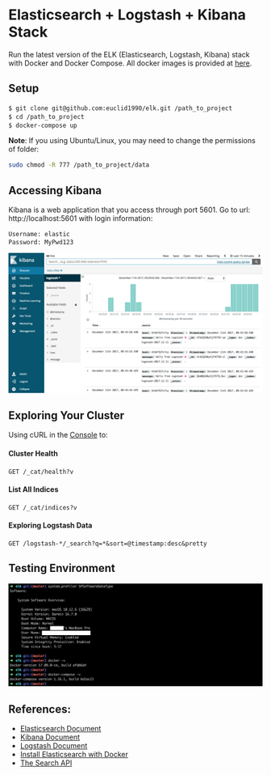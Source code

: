 # Elasticsearch + Logstash + Kibana Stack

Run the latest version of the ELK (Elasticsearch, Logstash, Kibana) stack with Docker and Docker Compose.
All docker images is provided at [here](https://www.docker.elastic.co/).

## Setup

```sh
$ git clone git@github.com:euclid1990/elk.git /path_to_project
$ cd /path_to_project
$ docker-compose up
```

**Note**: If you using Ubuntu/Linux, you may need to change the permissions of folder:

```sh
sudo chmod -R 777 /path_to_project/data
```

## Accessing Kibana
Kibana is a web application that you access through port 5601. Go to url: http://localhost:5601 with login information:

```
Username: elastic
Password: MyPwd123
```

![Kibana service](kibana.png)

## Exploring Your Cluster

Using cURL in the [Console](http://localhost:5601/app/kibana#/dev_tools/console?_g=()) to:

#### Cluster Health

```
GET /_cat/health?v
```

#### List All Indices

```
GET /_cat/indices?v
```

#### Exploring Logstash Data

```
GET /logstash-*/_search?q=*&sort=@timestamp:desc&pretty
```

## Testing Environment

![Testing environment](testing-environment.png)

## References:

- [Elasticsearch Document](https://www.elastic.co/guide/en/elasticsearch/reference/current/index.html)
- [Kibana Document](https://www.elastic.co/guide/en/kibana/current/index.html)
- [Logstash Document](https://www.elastic.co/guide/en/logstash/current/index.html)
- [Install Elasticsearch with Docker](https://www.elastic.co/guide/en/elasticsearch/reference/current/docker.html)
- [The Search API](https://www.elastic.co/guide/en/elasticsearch/reference/current/_the_search_api.html)
